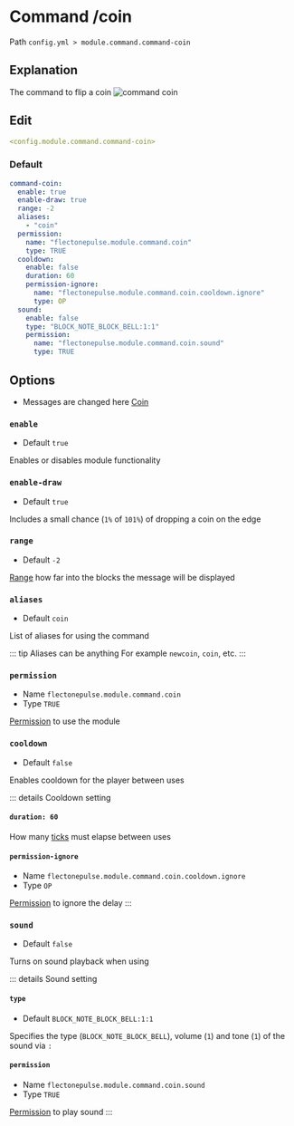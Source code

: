 # Command /coin
Path `config.yml > module.command.command-coin`

## Explanation
The command to flip a coin
![command coin](/commandcoin.png)

## Edit
```yaml
<config.module.command.command-coin>
```

### Default
```yaml
command-coin:
  enable: true
  enable-draw: true
  range: -2
  aliases:
    - "coin"
  permission:
    name: "flectonepulse.module.command.coin"
    type: TRUE
  cooldown:
    enable: false
    duration: 60
    permission-ignore:
      name: "flectonepulse.module.command.coin.cooldown.ignore"
      type: OP
  sound:
    enable: false
    type: "BLOCK_NOTE_BLOCK_BELL:1:1"
    permission:
      name: "flectonepulse.module.command.coin.sound"
      type: TRUE
```

## Options

- Messages are changed here [Coin](/en/messages/ru_ru/module/command/command-coin/)

### `enable`
- Default `true`

Enables or disables module functionality

### `enable-draw`
- Default `true`

Includes a small chance (`1%` of `101%`) of dropping a coin on the edge

### `range`
- Default `-2`

[Range](#range-types) how far into the blocks the message will be displayed

### `aliases`
- Default `coin`

List of aliases for using the command

::: tip Aliases can be anything
For example `newcoin`, `coin`, etc.
:::

### `permission`
- Name `flectonepulse.module.command.coin`
- Type `TRUE`

[Permission](/en/config/module/#explanation) to use the module

### `cooldown`
- Default `false`

Enables cooldown for the player between uses

::: details Cooldown setting
#### `duration: 60`

How many [ticks](https://minecraft.wiki/w/Tick) must elapse between uses

#### `permission-ignore`
- Name `flectonepulse.module.command.coin.cooldown.ignore`
- Type `OP`

[Permission](/en/config/module/#explanation) to ignore the delay
:::

### `sound`
- Default `false`

Turns on sound playback when using

::: details Sound setting
#### `type`
- Default `BLOCK_NOTE_BLOCK_BELL:1:1`

Specifies the type (`BLOCK_NOTE_BLOCK_BELL`), volume (`1`) and tone (`1`) of the sound via `:`

#### `permission`
- Name `flectonepulse.module.command.coin.sound`
- Type `TRUE`

[Permission](/en/config/module/#explanation) to play sound
:::

<!--@include: @/en/parts/range.md-->